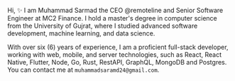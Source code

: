 Hi,
✨ I am Muhammad Sarmad the CEO @remoteline and Senior Software Engineer at MC2 Finance. I hold a master's degree in computer science from the University of Gujrat, where I studied advanced software development, machine learning, and data science.

With over six (6) years of experience, I am a proficient full-stack developer, working with web, mobile, and server technologies, such as React, React Native, Flutter, Node, Go, Rust, RestAPI, GraphQL, MongoDB and Postgres.
You can contact me at `muhammadsaramd24@gmail.com`.

<!---
sarmadkung/sarmadkung is a ✨ special ✨ repository because its `README.md` (this file) appears on your GitHub profile.
You can click the Preview link to take a look at your changes.
--->
